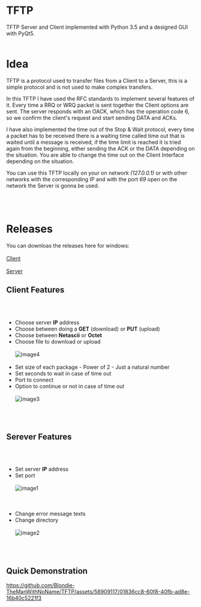 
# TFTP
TFTP Server and Client implemented with Python 3.5 and a designed GUI with PyQt5.
<br></br>

# Idea
TFTP is a protocol used to transfer files from a Client to a Server, this is a simple protocol and is not used to make complex transfers.

In this TFTP I have used the RFC standards to implement several features of it. Every time a RRQ or WRQ packet is sent together the Client options are sent.  The server responds with an OACK, which has the operation code 6, so we confirm the client's request and start sending DATA and ACKs.

I have also implemented the time out of the Stop & Wait protocol, every time a packet has to be received there is a waiting time called time out that is waited until a message is received, if the time limit is reached it is tried again from the beginning, either sending the ACK or the DATA depending on the situation. You are able to change the time out on the Client Interface depending on the situation.

You can use this TFTP locally on your on network _(127.0.0.1)_ or with other networks with the corresponding IP and with the port _69_ open on the network the Server is gonna be used.
<br></br>
<br></br>

# Releases
You can downloas the releases here for windows:
<br></br>
[Client](https://github.com/Blondie-TheManWithNoName/TFTP/releases/download/TFTP/TFTP_CLIENT-0.1-win32.msi)
<br></br>
[Server](https://github.com/Blondie-TheManWithNoName/TFTP/releases/download/TFTP/TFTP_SERVER-0.1-win32.msi)


## **Client Features**
<br></br>
- Choose server **IP** address
- Choose between doing a **GET** (download) or **PUT** (upload)
- Choose between **Netascii** or **Octet**
- Choose file to download or upload
<br></br>
![image4](https://github.com/Blondie-TheManWithNoName/TFTP/assets/58909117/768b42d2-c5e8-4f39-ad96-d498f19c2092)
<br></br>
- Set size of each package
      - Power of 2
      - Just a natural number
- Set seconds to wait in case of time out
- Port to connect
- Option to continue or not in case of time out
<br></br>
![image3](https://github.com/Blondie-TheManWithNoName/TFTP/assets/58909117/6e933155-5a96-46cf-9fd8-a5e9deb18569)
<br></br>
<br></br>
## **Serever Features**
<br></br>
- Set server **IP** address
- Set port
<br></br>
![image1](https://github.com/Blondie-TheManWithNoName/TFTP/assets/58909117/31d2ca2f-ed28-4bae-a426-392b082ef4c5)
<br></br>
<br></br>
- Change error message texts
- Change directory
<br></br>
![image2](https://github.com/Blondie-TheManWithNoName/TFTP/assets/58909117/87e5b1a1-c683-466f-af53-d04ce057e181)
<br></br>
<br></br>
## **Quick Demonstration**

https://github.com/Blondie-TheManWithNoName/TFTP/assets/58909117/01836cc8-60f8-40fb-ad8e-16b40c5221f3






